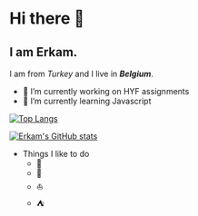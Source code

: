 # Hi there 👋

## I am Erkam.

I am from _Turkey_ and I live in ***Belgium***.

- 🔭 I’m currently working on HYF assignments
- 🌱 I’m currently learning Javascript


[![Top Langs](https://github-readme-stats.vercel.app/api/top-langs/?username=erkamguresen&count_private=true)](https://github.com/erkamguresen/github-readme-stats)


[![Erkam's GitHub stats](https://github-readme-stats.vercel.app/api?username=erkamguresen&count_private=true)](https://github.com/erkamguresen/github-readme-stats)



* Things I like to do
  * :speedboat:
  * :rocket:
  * :sailboat:
  * :tent:


<!--
**erkamguresen/erkamguresen** is a ✨ _special_ ✨ repository because its `README.md` (this file) appears on your GitHub profile.

Here are some ideas to get you started:

- 🔭 I’m currently working on ...
- 🌱 I’m currently learning ...
- 👯 I’m looking to collaborate on ...
- 🤔 I’m looking for help with ...
- 💬 Ask me about ...
- 📫 How to reach me: ...
- 😄 Pronouns: ...
- ⚡ Fun fact: ...
-->
